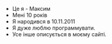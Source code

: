 - Це я - Максим
- Мені 10 років
- Я народився в 10.11.2011
- Я дуже люблю программувати. 
- Усе інше описується в моєму сайті.